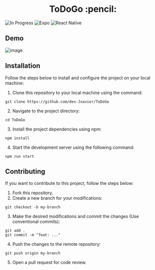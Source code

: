 <h1 align="center"> ToDoGo :pencil: </h1>

![In Progress](https://img.shields.io/badge/Status-in%20progress-yellow?style=for-the-badge)
![Expo](https://img.shields.io/badge/expo-1C1E24?style=for-the-badge&logo=expo&logoColor=#D04A37)
![React Native](https://img.shields.io/badge/react_native-%2320232a.svg?style=for-the-badge&logo=react&logoColor=%2361DAFB)

<!-- ## About
Welcome to my Spotify clone project repository! This project was developed with the goal of enhancing my skills in NextJS/ReactJs and Tailwind CSS. This project was a great opportunity to learn and experiment with these popular technologies. Feel free to explore the source code and try it out in your own environment. -->

## Demo
![image](https://user-images.githubusercontent.com/81498473/235559691-e12714c0-28e8-4336-9d14-fc4c894fffef.png)

## Installation
Follow the steps below to install and configure the project on your local machine:

1. Clone this repository to your local machine using the command:
~~~
git clone https://github.com/dev-Jxavier/ToDoGo
~~~
2. Navigate to the project directory:
~~~
cd ToDoGo
~~~
3. Install the project dependencies using npm:
~~~
npm install
~~~
4. Start the development server using the following command:
~~~
npm run start
~~~

## Contributing
If you want to contribute to this project, follow the steps below:

1. Fork this repository.
2. Create a new branch for your modifications:
~~~
git checkout -b my-branch
~~~
3. Make the desired modifications and commit the changes (Use conventional commits):
~~~
git add .
git commit -m "feat: ..."
~~~
4. Push the changes to the remote repository:
~~~
git push origin my-branch
~~~
5. Open a pull request for code review.
